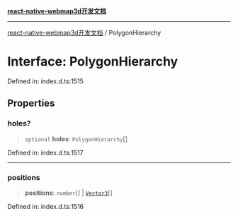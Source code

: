 [**react-native-webmap3d开发文档**](../README.md)

***

[react-native-webmap3d开发文档](../globals.md) / PolygonHierarchy

# Interface: PolygonHierarchy

Defined in: index.d.ts:1515

## Properties

### holes?

> `optional` **holes**: `PolygonHierarchy`[]

Defined in: index.d.ts:1517

***

### positions

> **positions**: `number`[] \| [`Vector3`](Vector3.md)[]

Defined in: index.d.ts:1516

